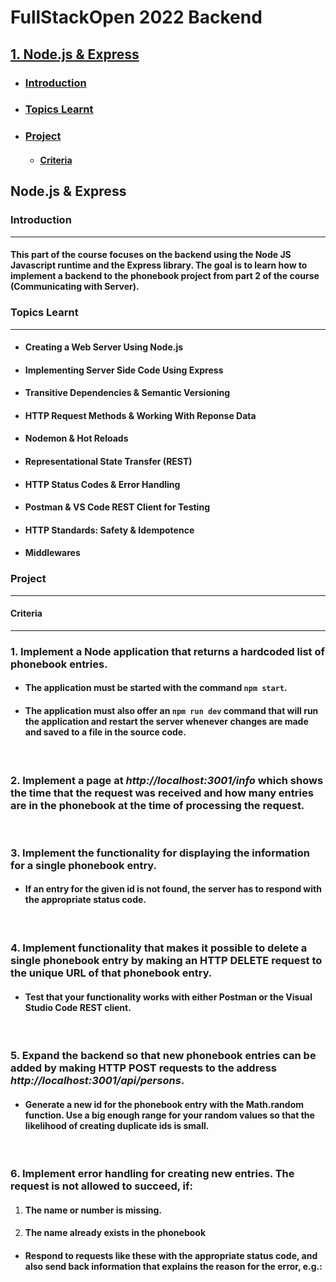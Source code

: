 # FullStackOpen 2022 Backend

## [1. Node.js & Express](#Node.js-&-Express)

- ### [Introduction](##Introduction)

- ### [Topics Learnt](##Topics-Learnt)

- ### [Project](##Project)

  - #### [Criteria](###Criteria)

## Node.js & Express

### Introduction

---

#### This part of the course focuses on the backend using the **Node JS** Javascript runtime and the **Express** library. The goal is to learn how to implement a backend to the phonebook project from part 2 of the course (Communicating with Server).

### Topics Learnt

---

- #### Creating a Web Server Using Node.js
- #### Implementing Server Side Code Using Express
- #### Transitive Dependencies & Semantic Versioning
- #### HTTP Request Methods & Working With Reponse Data
- #### Nodemon & Hot Reloads
- #### Representational State Transfer (REST)
- #### HTTP Status Codes & Error Handling
- #### Postman & VS Code REST Client for Testing
- #### HTTP Standards: Safety & Idempotence
- #### Middlewares

### Project

---

#### Criteria

---

### 1. Implement a Node application that returns a hardcoded list of phonebook entries.

- #### The application must be started with the command `npm start`.

- #### The application must also offer an `npm run dev` command that will run the application and restart the server whenever changes are made and saved to a file in the source code.

<br/>

### 2. Implement a page at _http://localhost:3001/info_ which shows the time that the request was received and how many entries are in the phonebook at the time of processing the request.

<br/>

### 3. Implement the functionality for displaying the information for a single phonebook entry.

- #### If an entry for the given id is not found, the server has to respond with the appropriate status code.

<br/>

### 4. Implement functionality that makes it possible to delete a single phonebook entry by making an HTTP DELETE request to the unique URL of that phonebook entry.

- #### Test that your functionality works with either Postman or the Visual Studio Code REST client.

<br/>

### 5. Expand the backend so that new phonebook entries can be added by making HTTP POST requests to the address _http://localhost:3001/api/persons_.

- #### Generate a new id for the phonebook entry with the Math.random function. Use a big enough range for your random values so that the likelihood of creating duplicate ids is small.

<br/>

### 6. Implement error handling for creating new entries. The request is not allowed to succeed, if:

1. #### The name or number is missing.
2. #### The name already exists in the phonebook

- #### Respond to requests like these with the appropriate status code, and also send back information that explains the reason for the error, e.g.:
